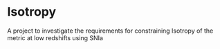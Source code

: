 # Isotropy
A project to investigate the requirements for constraining Isotropy of the metric at low redshifts using SNIa
